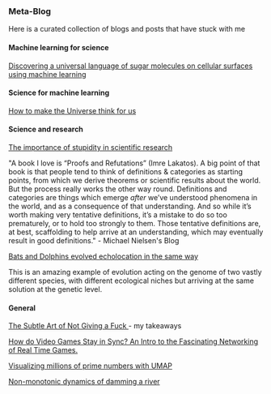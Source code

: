 ### Meta-Blog
Here is a curated collection of blogs and posts that have stuck with me 

#### Machine learning for science
<a href = 'https://www.quantamagazine.org/researchers-read-the-sugary-language-on-cell-surfaces-20210503/'> Discovering a universal language of sugar molecules on cellular surfaces using machine learning </a>

#### Science for machine learning
<a href = 'https://www.quantamagazine.org/how-to-make-the-universe-think-for-us-20220531/'> How to make the Universe think for us </a>

#### Science and research

<a href = 'https://journals.biologists.com/jcs/article/121/11/1771/30038/The-importance-of-stupidity-in-scientific-research'> The importance of stupidity in scientific research </a>

"A book I love is “Proofs and Refutations” (Imre Lakatos). A big point of that book is that people tend to think of definitions & categories as starting points, from which we derive theorems or scientific results about the world. But the process really works the other way round. Definitions and categories are things which emerge _after_ we’ve understood phenomena in the world, and as a consequence of that understanding. And so while it’s worth making very tentative definitions, it’s a mistake to do so too prematurely, or to hold too strongly to them. Those tentative definitions are, at best, scaffolding to help arrive at an understanding, which may eventually result in good definitions." - Michael Nielsen's Blog

<a href = 'https://www.science.org/content/article/bats-and-dolphins-evolved-echolocation-same-way?platform=hootsuite'> Bats and Dolphins evolved echolocation in the same way </a>

This is an amazing example of evolution acting on the genome of two vastly different species, with different ecological niches but arriving at the same solution at the genetic level. 

#### General
<a href = 'https://github.com/mikailkhona/mikailkhona.github.io/blob/main/content/quotes%20that%20are%20nice'> The Subtle Art of Not Giving a Fuck </a> - my takeaways

<a href = 'https://medium.com/geekculture/how-do-video-games-stay-in-sync-an-intro-to-the-fascinating-networking-of-real-time-games-e923e66e8a0f'> How do Video Games Stay in Sync? An Intro to the Fascinating Networking of Real Time Games. </a>

<a href = 'https://johnhw.github.io/umap_primes/index.md.html'> Visualizing millions of prime numbers with UMAP</a>

<a href = 'https://serc.carleton.edu/details/files/19075.html'> Non-monotonic dynamics of damming a river </a>

